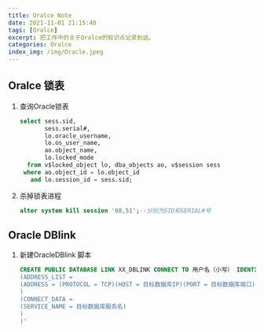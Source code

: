 ```yaml
---
title: Oralce Note
date: 2021-11-01 21:15:40
tags: [Oralce]
excerpt: 把工作中的关于Oralce的知识点记录到这。
categories: Oralce
index_img: /img/Oracle.jpeg
---
```


## Oralce 锁表

1. 查询Oracle锁表

   ``` sql
   select sess.sid,
          sess.serial#,
          lo.oracle_username,
          lo.os_user_name,
          ao.object_name,
          lo.locked_mode
     from v$locked_object lo, dba_objects ao, v$session sess
    where ao.object_id = lo.object_id
      and lo.session_id = sess.sid;
   ```

2. 杀掉锁表进程

   ```sql
   alter system kill session '68,51';--分别为SID和SERIAL#号
   ```

## Oracle DBlink

1. 新建OracleDBlink 脚本

   ``` sql
   CREATE PUBLIC DATABASE LINK XX_DBLINK CONNECT TO 用户名（小写） IDENTIFIED BY 密码（小写） USING '(DESCRIPTION =
   (ADDRESS_LIST =
   (ADDRESS = (PROTOCOL = TCP)(HOST = 目标数据库IP)(PORT = 目标数据库端口))
   )
   (CONNECT_DATA =
   (SERVICE_NAME = 目标数据库服务名)
   )
   )'
   ```

   
